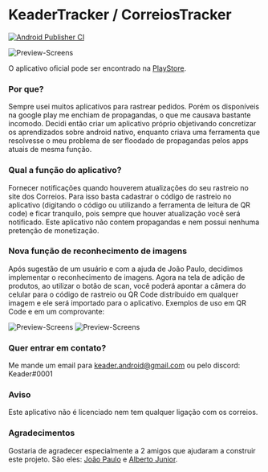 # KeaderTracker / CorreiosTracker
[![Android Publisher CI](https://github.com/Keader/KeaderTracker/actions/workflows/publication.yml/badge.svg?branch=main)](https://github.com/Keader/KeaderTracker/actions/workflows/publication.yml)

![Preview-Screens](https://github.com/Keader/KeaderTracker/blob/main/screenshots/united_ss.png)

O aplicativo oficial pode ser encontrado na [PlayStore](https://play.google.com/store/apps/details?id=dev.keader.correiostracker).

### Por que?

Sempre usei muitos aplicativos para rastrear pedidos. Porém os disponíveis na google play me enchiam de propagandas, o que me causava bastante incomodo.
Decidi então criar um aplicativo próprio objetivando concretizar os aprendizados sobre android nativo, enquanto criava uma ferramenta que resolvesse o meu problema de ser floodado de propagandas pelos apps atuais de mesma função.

### Qual a função do aplicativo?

Fornecer notificações quando houverem atualizações do seu rastreio no site dos Correios. Para isso basta cadastrar o código de rastreio no aplicativo
(digitando o código ou utilizando a ferramenta de leitura de QR code) e ficar tranquilo, pois sempre que houver atualização você será notificado.
Este aplicativo não contem propagandas e nem possui nenhuma pretenção de monetização.


### Nova função de reconhecimento de imagens

Após sugestão de um usuário e com a ajuda de João Paulo, decidimos implementar o reconhecimento de imagens.
Agora na tela de adição de produtos, ao utilizar o botão de scan, você poderá apontar a câmera do celular para o código de rastreio ou QR Code
distribuido em qualquer imagem e ele será importado para o aplicativo.
Exemplos de uso em QR Code e em um comprovante:

![Preview-Screens](https://github.com/Keader/KeaderTracker/blob/main/screenshots/qr.gif) ![Preview-Screens](https://github.com/Keader/KeaderTracker/blob/main/screenshots/comprovante.gif)

### Quer entrar em contato?
Me mande um email para keader.android@gmail.com ou pelo discord: Keader#0001

### Aviso
Este aplicativo não é licenciado nem tem qualquer ligação com os correios.

### Agradecimentos

Gostaria de agradecer especialmente a 2 amigos que ajudaram a construir este projeto. São eles: [João Paulo](https://github.com/ForceTower) e [Alberto Junior](https://github.com/AlbertoJunior).
